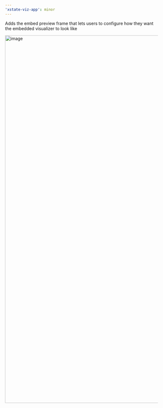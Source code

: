 ```yaml
---
'xstate-viz-app': minor
---
```


Adds the embed preview frame that lets users to configure how they want the embedded visualizer to look like

<img width="1214" alt="image" src="https://user-images.githubusercontent.com/8332043/134560683-5c654c59-799f-4f18-a927-bea0fd61ec34.png">
